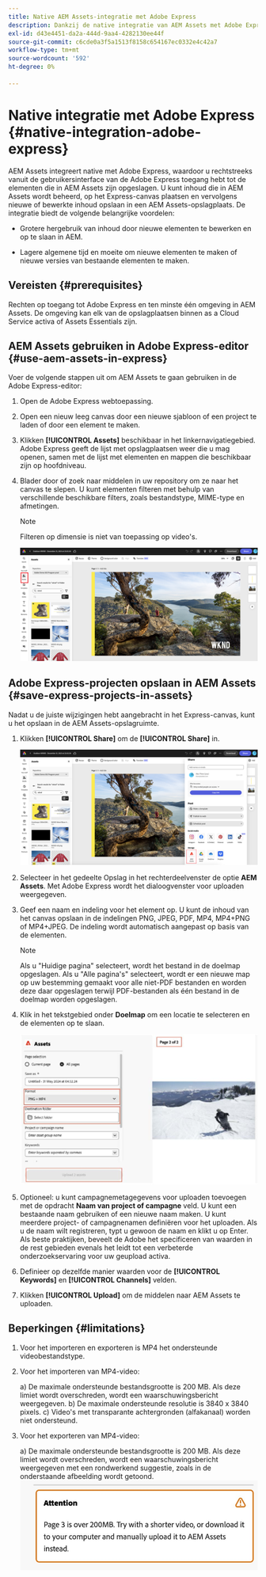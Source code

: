 ```yaml
---
title: Native AEM Assets-integratie met Adobe Express
description: Dankzij de native integratie van AEM Assets met Adobe Express hebt u rechtstreeks vanuit de gebruikersinterface van de Adobe Express toegang tot de elementen die in AEM Assets zijn opgeslagen.
exl-id: d43e4451-da2a-444d-9aa4-4282130ee44f
source-git-commit: c6cde0a3f5a1513f8158c654167ec0332e4c42a7
workflow-type: tm+mt
source-wordcount: '592'
ht-degree: 0%

---
```


# Native integratie met Adobe Express {#native-integration-adobe-express}

AEM Assets integreert native met Adobe Express, waardoor u rechtstreeks vanuit de gebruikersinterface van de Adobe Express toegang hebt tot de elementen die in AEM Assets zijn opgeslagen. U kunt inhoud die in AEM Assets wordt beheerd, op het Express-canvas plaatsen en vervolgens nieuwe of bewerkte inhoud opslaan in een AEM Assets-opslagplaats. De integratie biedt de volgende belangrijke voordelen:

* Grotere hergebruik van inhoud door nieuwe elementen te bewerken en op te slaan in AEM.

* Lagere algemene tijd en moeite om nieuwe elementen te maken of nieuwe versies van bestaande elementen te maken.

## Vereisten {#prerequisites}

Rechten op toegang tot Adobe Express en ten minste één omgeving in AEM Assets. De omgeving kan elk van de opslagplaatsen binnen as a Cloud Service activa of Assets Essentials zijn.


## AEM Assets gebruiken in Adobe Express-editor {#use-aem-assets-in-express}

Voer de volgende stappen uit om AEM Assets te gaan gebruiken in de Adobe Express-editor:

1. Open de Adobe Express webtoepassing.

2. Open een nieuw leeg canvas door een nieuwe sjabloon of een project te laden of door een element te maken.

3. Klikken **[!UICONTROL Assets]** beschikbaar in het linkernavigatiegebied. Adobe Express geeft de lijst met opslagplaatsen weer die u mag openen, samen met de lijst met elementen en mappen die beschikbaar zijn op hoofdniveau.

4. Blader door of zoek naar middelen in uw repository om ze naar het canvas te slepen. U kunt elementen filteren met behulp van verschillende beschikbare filters, zoals bestandstype, MIME-type en afmetingen.

   >[!NOTE]
   >
   >Filteren op dimensie is niet van toepassing op video&#39;s.

   ![Elementen opnemen uit de invoegtoepassing Elementen](assets/adobe-express-native-integration.png)


## Adobe Express-projecten opslaan in AEM Assets {#save-express-projects-in-assets}

Nadat u de juiste wijzigingen hebt aangebracht in het Express-canvas, kunt u het opslaan in de AEM Assets-opslagruimte.

1. Klikken **[!UICONTROL Share]** om de **[!UICONTROL Share]** in.

   ![Elementen opslaan in AEM](assets/adobe-express-share.png)

2. Selecteer in het gedeelte Opslag in het rechterdeelvenster de optie **AEM Assets**. Met Adobe Express wordt het dialoogvenster voor uploaden weergegeven.
3. Geef een naam en indeling voor het element op. U kunt de inhoud van het canvas opslaan in de indelingen PNG, JPEG, PDF, MP4, MP4+PNG of MP4+JPEG. De indeling wordt automatisch aangepast op basis van de elementen.

   >[!NOTE]
   >
   >Als u &quot;Huidige pagina&quot; selecteert, wordt het bestand in de doelmap opgeslagen. Als u &quot;Alle pagina&#39;s&quot; selecteert, wordt er een nieuwe map op uw bestemming gemaakt voor alle niet-PDF bestanden en worden deze daar opgeslagen terwijl PDF-bestanden als één bestand in de doelmap worden opgeslagen.

4. Klik in het tekstgebied onder **Doelmap** om een locatie te selecteren en de elementen op te slaan.

   ![Elementen opslaan in AEM](/help/assets/assets/page-selection-and-destination-folder.svg)

5. Optioneel: u kunt campagnemetagegevens voor uploaden toevoegen met de opdracht **Naam van project of campagne** veld. U kunt een bestaande naam gebruiken of een nieuwe naam maken. U kunt meerdere project- of campagnenamen definiëren voor het uploaden. Als u de naam wilt registreren, typt u gewoon de naam en klikt u op Enter.
Als beste praktijken, beveelt de Adobe het specificeren van waarden in de rest gebieden evenals het leidt tot een verbeterde onderzoekservaring voor uw geupload activa.

6. Definieer op dezelfde manier waarden voor de **[!UICONTROL Keywords]** en **[!UICONTROL Channels]** velden.

7. Klikken **[!UICONTROL Upload]** om de middelen naar AEM Assets te uploaden.




## Beperkingen {#limitations}

1. Voor het importeren en exporteren is MP4 het ondersteunde videobestandstype.

2. Voor het importeren van MP4-video:

   a) De maximale ondersteunde bestandsgrootte is 200 MB. Als deze limiet wordt overschreden, wordt een waarschuwingsbericht weergegeven.
b) De maximale ondersteunde resolutie is 3840 x 3840 pixels.
c) Video&#39;s met transparante achtergronden (alfakanaal) worden niet ondersteund.

3. Voor het exporteren van MP4-video:

   a) De maximale ondersteunde bestandsgrootte is 200 MB. Als deze limiet wordt overschreden, wordt een waarschuwingsbericht weergegeven met een rondwerkend suggestie, zoals in de onderstaande afbeelding wordt getoond.
   ![waarschuwing met tijdelijke oplossing](/help/assets/assets/alert-with-workaround.png)
